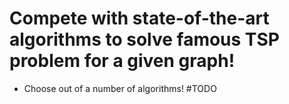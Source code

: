 # Compete with state-of-the-art algorithms to solve famous TSP problem for a given graph! 

* Choose out of a number of algorithms! #TODO

